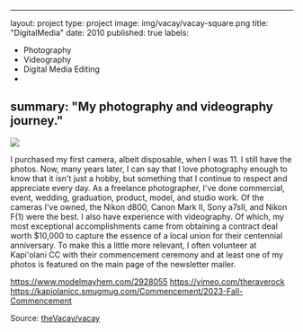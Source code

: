 
---
layout: project
type: project
image: img/vacay/vacay-square.png
title: "DigitalMedia"
date: 2010
published: true
labels:
  - Photography
  - Videography
  - Digital Media Editing
  - 
summary: "My photography and videography journey."
---

<img class="img-fluid" src="../img/vacay/vacay-home-page.png">

I purchased my first camera, albeit disposable, when I was 11. I still have the photos. Now, many years later, I can say that I love photography enough to know that it isn't just a hobby, but something that I continue to respect and appreciate every day. As a freelance photographer, I've done commercial, event, wedding, graduation, product, model, and studio work. Of the cameras I've owned, the Nikon d800, Canon Mark II, Sony a7sII, and Nikon F(1) were the best.
I also have experience with videography. Of which, my most exceptional accomplishments came from obtaining a contract deal worth $10,000 to capture the essence of a local union for their centennial anniversary. To make this a little more relevant, I often volunteer at Kapi'olani CC with their commencement ceremony and at least one of my photos is featured on the main page of the newsletter mailer.


https://www.modelmayhem.com/2928055
https://vimeo.com/theraverock
https://kapiolanicc.smugmug.com/Commencement/2023-Fall-Commencement
 
Source: <a href="https://github.com/theVacay/vacay">theVacay/vacay</a>
